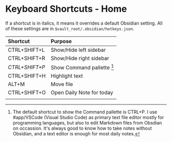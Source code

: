 # Keyboard Shortcuts - Home

If a shortcut is in italics, it means it overrides a default Obsidian setting. All of these settings are in `$vault_root/.obsidian/hotkeys.json`.

| Shortcut       | Purpose                    |
|:-------------- |:-------------------------- |
| CTRL+SHIFT+L   | Show/Hide left sidebar     |
| CTRL+SHIFT+R   | Show/Hide right sidebar    |
| *CTRL+SHIFT+P* | Show Command pallette [^1] |
| CTRL+SHIFT+H   | Highlight text             |
| ALT+M          | Move file                  |
| CTRL+SHIFT+O   | Open Daily Note for today  |
|                |                            |

[^1]: The default shortcut to show the Command pallette is CTRL+P. I use #app/VSCode  (Visual Studio Code) as primary text file editor mostly for programming languages, but also to edit Markdown files from Obsdian on occassion. It's always good to know how to take notes without Obsidian, and a text editor is enough for most daily notes.